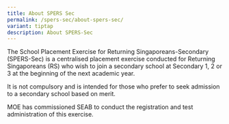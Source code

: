 ```yaml
---
title: About SPERS Sec
permalink: /spers-sec/about-spers-sec/
variant: tiptap
description: About SPERS-Sec
---
```

<p>The School Placement Exercise for Returning Singaporeans-Secondary (SPERS-Sec)
is a centralised placement exercise conducted for Returning Singaporeans
(RS) who wish to join a secondary school at Secondary 1, 2 or 3 at the
beginning of the next academic year.</p>
<p>It is not compulsory and is intended for those who prefer to seek admission
to a secondary school based on merit.</p>
<p>MOE has commissioned SEAB to conduct the registration and test administration
of this exercise.</p>